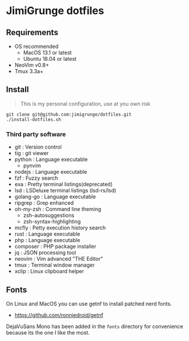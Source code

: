 # JimiGrunge dotfiles

## Requirements

- OS recommended
    - MacOS 13.1 or latest
    - Ubuntu 18.04 or latest
- NeoVim v0.8+
- Tmux  3.3a+

## Install

> This is my personal configuration, use at you own risk

```
git clone git@github.com:jimigrunge/dotfiles.git
./install-dotfiles.sh
```

### Third party software

- git : Version control
- tig : git viewer
- python : Language executable
    - pynvim
- nodejs : Language executable
- fzf : Fuzzy search
- exa : Pretty terminal listings(deprecated)
- lsd : LSDeluxe terminal listings (lsd-rs/lsd)
- golang-go : Language executable
- ripgrep : Grep enhanced
- oh-my-zsh : Command line theming
    - zsh-autosuggestions
    - zsh-syntax-highlighting
- mcfly : Petty execution history search
- rust : Language executable
- php : Language executable
- composer : PHP package installer
- jq : JSON processing tool
- neovim : Vim advanced "THE Editor"
- tmux : Terminal window manager
- xclip : Linux clipboard helper


## Fonts

On Linux and MacOS you can use getnf to install patched nerd fonts.

- https://github.com/ronniedroid/getnf

DejaVuSans Mono has been added in the `fonts` directory for convenience because its the one I like the most.
